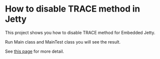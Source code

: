 # How to disable TRACE method in Jetty

This project shows you how to disable TRACE method for Embedded Jetty.

Run Main class and MainTest class you will see the result.

See [this page](https://www.imlc.me/why-we-need-to-disable-trace-method-and-how-to-disable-trace-in-embedded-jetty) for more detail.
